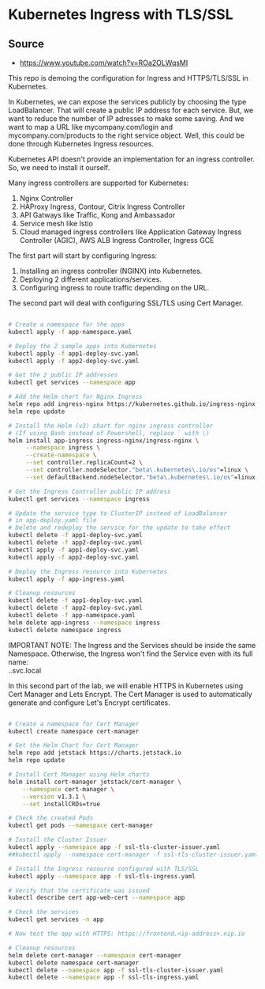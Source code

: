 # Kubernetes Ingress with TLS/SSL

## Source

- https://www.youtube.com/watch?v=ROa2OLWqsMI

This repo is demoing the configuration for Ingress and HTTPS/TLS/SSL in Kubernetes.

In Kubernetes, we can expose the services publicly by choosing the type LoadBalancer. That will create a public IP address for each service. But, we want to reduce the number of IP adresses to make some saving. And we want to map a URL like mycompany.com/login and mycompany.com/products to the right service object.
Well, this could be done through Kubernetes Ingress resources.

Kubernetes API doesn't provide an implementation for an ingress controller. So, we need to install it ourself.

Many ingress controllers are supported for Kubernetes:

1) Nginx Controller
2) HAProxy Ingress, Contour, Citrix Ingress Controller
3) API Gatways like Traffic, Kong and Ambassador
4) Service mesh like Istio
5) Cloud managed ingress controllers like Application Gateway Ingress Controller (AGIC), AWS ALB Ingress Controller, Ingress GCE

The first part will start by configuring Ingress:

1) Installing an ingress controller (NGINX) into Kubernetes.
2) Deploying 2 different applications/services.
3) Configuring ingress to route traffic depending on the URL.

The second part will deal with configuring SSL/TLS using Cert Manager.

```bash

# Create a namespace for the apps
kubectl apply -f app-namespace.yaml

# Deploy the 2 sample apps into Kubernetes
kubectl apply -f app1-deploy-svc.yaml
kubectl apply -f app2-deploy-svc.yaml

# Get the 2 public IP addresses
kubectl get services --namespace app

# Add the Helm chart for Nginx Ingress
helm repo add ingress-nginx https://kubernetes.github.io/ingress-nginx
helm repo update

# Install the Helm (v3) chart for nginx ingress controller
# (If using Bash instead of Powershell, replace ` with \)
helm install app-ingress ingress-nginx/ingress-nginx \
     --namespace ingress \
     --create-namespace \
     --set controller.replicaCount=2 \
     --set controller.nodeSelector."beta\.kubernetes\.io/os"=linux \
     --set defaultBackend.nodeSelector."beta\.kubernetes\.io/os"=linux

# Get the Ingress Controller public IP address
kubectl get services --namespace ingress

# Update the service type to ClusterIP instead of LoadBalancer
# in app-deploy.yaml file
# Delete and redeploy the service for the update to take effect
kubectl delete -f app1-deploy-svc.yaml
kubectl delete -f app2-deploy-svc.yaml
kubectl apply -f app1-deploy-svc.yaml
kubectl apply -f app2-deploy-svc.yaml

# Deploy the Ingress resource into Kubernetes
kubectl apply -f app-ingress.yaml

# Cleanup resources
kubectl delete -f app1-deploy-svc.yaml
kubectl delete -f app2-deploy-svc.yaml
kubectl delete -f app-namespace.yaml
helm delete app-ingress --namespace ingress
kubectl delete namespace ingress

```

IMPORTANT NOTE: The Ingress and the Services should be inside the same Namespace.
Otherwise, the Ingress won't find the Service even with its full name:  
<service-name>.<namespace>.svc.local

In this second part of the lab, we will enable HTTPS in Kubernetes using Cert Manager and Lets Encrypt.
The Cert Manager is used to automatically generate and configure Let's Encrypt certificates.

```bash

# Create a namespace for Cert Manager
kubectl create namespace cert-manager

# Get the Helm Chart for Cert Manager
helm repo add jetstack https://charts.jetstack.io
helm repo update

# Install Cert Manager using Helm charts
helm install cert-manager jetstack/cert-manager \
    --namespace cert-manager \
    --version v1.3.1 \
    --set installCRDs=true

# Check the created Pods
kubectl get pods --namespace cert-manager

# Install the Cluster Issuer
kubectl apply --namespace app -f ssl-tls-cluster-issuer.yaml
##kubectl apply --namespace cert-manager -f ssl-tls-cluster-issuer.yaml

# Install the Ingress resource configured with TLS/SSL
kubectl apply --namespace app -f ssl-tls-ingress.yaml

# Verify that the certificate was issued
kubectl describe cert app-web-cert --namespace app

# Check the services
kubectl get services -n app

# Now test the app with HTTPS: https://frontend.<ip-address>.nip.io

# Cleanup resources
helm delete cert-manager --namespace cert-manager
kubectl delete namespace cert-manager
kubectl delete --namespace app -f ssl-tls-cluster-issuer.yaml
kubectl delete --namespace app -f ssl-tls-ingress.yaml

```

